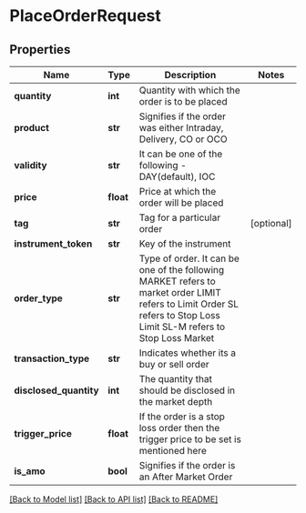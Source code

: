 # PlaceOrderRequest

## Properties
Name | Type | Description | Notes
------------ | ------------- | ------------- | -------------
**quantity** | **int** | Quantity with which the order is to be placed | 
**product** | **str** | Signifies if the order was either Intraday, Delivery, CO or OCO | 
**validity** | **str** | It can be one of the following - DAY(default), IOC | 
**price** | **float** | Price at which the order will be placed | 
**tag** | **str** | Tag for a particular order | [optional] 
**instrument_token** | **str** | Key of the instrument | 
**order_type** | **str** | Type of order. It can be one of the following MARKET refers to market order LIMIT refers to Limit Order SL refers to Stop Loss Limit SL-M refers to Stop Loss Market | 
**transaction_type** | **str** | Indicates whether its a buy or sell order | 
**disclosed_quantity** | **int** | The quantity that should be disclosed in the market depth | 
**trigger_price** | **float** | If the order is a stop loss order then the trigger price to be set is mentioned here | 
**is_amo** | **bool** | Signifies if the order is an After Market Order | 

[[Back to Model list]](../README.md#documentation-for-models) [[Back to API list]](../README.md#documentation-for-api-endpoints) [[Back to README]](../README.md)

